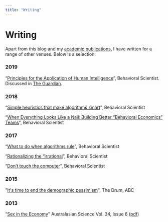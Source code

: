 ```yaml
---
title: "Writing"
---
```


# Writing

Apart from this blog and my [academic publications](/research/), I have written for a range of other venues. Below is a selection:

### 2019

“[Principles for the Application of Human Intelligence](https://behavioralscientist.org/principles-for-the-application-of-human-intelligence/)”, Behavioral Scientist. Discussed in [The Guardian](https://www.theguardian.com/commentisfree/2019/dec/14/err-is-human-why-fear-machines-made-to-err-less-algorithmic-bias).

### 2018

“[Simple heuristics that make algorithms smart](https://behavioralscientist.org/simple-heuristics-that-make-algorithms-smart/)”, Behavioral Scientist

“[When Everything Looks Like a Nail: Building Better “Behavioral Economics” Teams](https://behavioralscientist.org/when-everything-looks-like-a-nail-building-better-behavioral-economics-teams/)”, Behavioral Scientist

### 2017

“[What to do when algorithms rule](https://behavioralscientist.org/what-to-do-when-algorithms-rule/)”, Behavioral Scientist

“[Rationalizing the “irrational](https://behavioralscientist.org/rationalizing-the-irrational/)”, Behavioral Scientist

“[Don’t touch the computer](https://behavioralscientist.org/dont-touch-computer/)”, Behavioral Scientist

### 2015

"[It's time to end the demographic pessimism](https://www.abc.net.au/news/2015-03-06/collins-its-time-to-end-the-demographic-pessimism/6284804)", The Drum, ABC

### 2013

“[Sex in the Economy](http://www.australasianscience.com.au/article/issue-july-and-august-2013/sex-economy.html)” Australasian Science Vol. 34, Issue 6 ([pdf](/pdf/Collins_2013_Sex_in_the_economy.pdf/))
